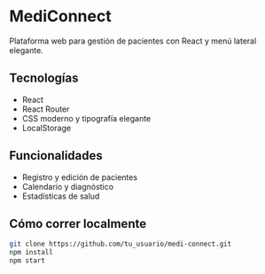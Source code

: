 # MediConnect

Plataforma web para gestión de pacientes con React y menú lateral elegante.

## Tecnologías

- React
- React Router
- CSS moderno y tipografía elegante
- LocalStorage

## Funcionalidades

- Registro y edición de pacientes
- Calendario y diagnóstico
- Estadísticas de salud

## Cómo correr localmente

```bash
git clone https://github.com/tu_usuario/medi-connect.git
npm install
npm start

